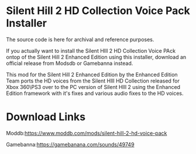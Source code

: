# Silent Hill 2 HD Collection Voice Pack Installer

The source code is here for archival and reference purposes.

If you actually want to install the Silent HIll 2 HD Collection Voice PAck ontop of the Silent Hill 2 Enhanced Edition using this installer, download an official release from Modsdb or Gamebanna instead.

This mod for the Silent Hill 2 Enhanced Edition by the Enhanced Edition Team ports the HD voices from the Silent HIll HD Collection released for Xbox 360\PS3 over to the PC version of Silent HIll 2 using the Enhanced Edition framework with it's fixes and various audio fixes to the HD voices.




# Download Links

Moddb:https://www.moddb.com/mods/silent-hill-2-hd-voice-pack

Gamebanna:https://gamebanana.com/sounds/49749






